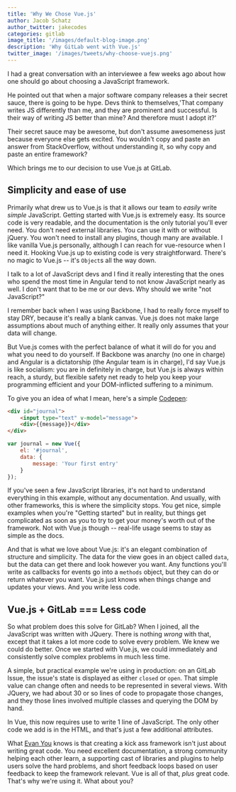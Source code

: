 ```yaml
---
title: 'Why We Chose Vue.js'
author: Jacob Schatz
author_twitter: jakecodes
categories: gitlab
image_title: '/images/default-blog-image.png'
description: 'Why GitLab went with Vue.js'
twitter_image: '/images/tweets/why-choose-vuejs.png'
---
```


I had a great conversation with an interviewee a few weeks ago about how one 
should go about choosing a JavaScript framework.  

He pointed out that when a major software company releases a their secret sauce, there is going to be hype. Devs think to themselves,'That company writes JS differently than me, and they are prominent and successful. Is their way of writing JS better than mine? And therefore must I adopt it?'

Their secret sauce may be awesome, but don't assume awesomeness just because everyone else gets excited. You wouldn't copy and paste an answer from StackOverflow, without understanding it, so why copy and paste an entire framework? 

Which brings me to our decision to use Vue.js at GitLab.

## Simplicity and ease of use

Primarily what drew us to Vue.js is that it allows our team to _easily_ write _simple_ 
JavaScript. Getting started with Vue.js is extremely easy. Its source code is 
very readable, and the documentation is the only tutorial you'll ever need. You 
don't need external libraries. You can use it with or without jQuery. You won't 
need to install any plugins, though many are available. I like vanilla Vue.js 
personally, although I can reach for vue-resource when I need it. Hooking Vue.js 
up to existing code is very straightforward. There's no magic to Vue.js -- it's `Object`s
all the way down.

I talk to a lot of JavaScript devs and I find it really interesting that the ones who 
spend the most time in Angular tend to not know JavaScript nearly as well. I don't want 
that to be me or our devs. Why should we write "not JavaScript?"

I remember back when I was using Backbone, I had to really force myself to stay 
DRY, because it's really a blank canvas. Vue.js does not make large assumptions 
about much of anything either. It really only assumes that your data will change. 

But Vue.js comes with the perfect balance of what it will do for you and what you 
need to do yourself. If Backbone was anarchy (no one in charge) and Angular is a 
dictatorship (the Angular team is in charge), I'd say Vue.js is like socialism: you 
are in definitely in charge, but Vue.js is always within reach, a sturdy, but 
flexible safety net ready to help you keep your programming efficient and your 
DOM-inflicted suffering to a minimum.

To give you an idea of what I mean, here's a simple 
[Codepen](http://codepen.io/jschatz1/pen/dpQkpx):

```html
<div id="journal">
	<input type="text" v-model="message">
	<div>{{message}}</div>
</div>
```
```javascript
var journal = new Vue({
	el: '#journal',
    data: {
      	message: 'Your first entry'
    }
});
```

If you've seen a few JavaScript libraries, it's not hard to understand everything in 
this example, without any documentation. And usually, with other frameworks, this is
where the simplicity stops. You get nice, simple examples when you're "Getting 
started" but in reality, but things get complicated as soon as you to try to get 
your money's worth out of the framework. Not with Vue.js though -- real-life usage 
seems to stay as simple as the docs. 

And that is what we love about Vue.js: it's an elegant combination of structure 
and simplicity. The data for the view goes in an object called `data`, but the 
data can get there and look however you want. Any functions you'll write as 
callbacks for events go into a `methods` object, but they can do or return whatever 
you want. Vue.js just knows when things change and updates your views. And you write less code. 

## Vue.js + GitLab === Less code

So what problem does this solve for GitLab? When I joined, all the JavaScript was written 
with JQuery. There is nothing _wrong_ with that, except that it takes a lot 
more code to solve every problem. We knew we could do better. Once we started with 
Vue.js, we could immediately and consistently solve complex problems in much less time. 

A simple, but practical example we're using in production: on an GitLab 
Issue, the issue's state is displayed as either `closed` or `open`. That 
simple value can change often and needs to be represented in several views. 
With JQuery, we had about 30 or so lines of code to propagate those changes, and they 
those lines involved multiple classes and querying the DOM by hand. 

In Vue, this now requires use to write 1 line of JavaScript. The only other code 
we add is in the HTML, and that's just a few additional attributes.

What [Evan You](https://twitter.com/youyuxi) knows is that creating a kick ass framework isn't just about
writing great code. You need excellent documentation, a strong community helping each other
learn, a supporting cast of libraries and plugins to help users solve the hard problems,
and short feedback loops based on user feedback to keep the framework relevant. Vue is all
of that, *plus* great code. That's why we're using it. What about you?
